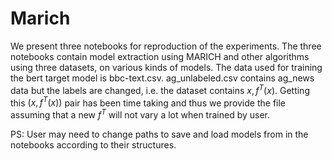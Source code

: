 # Marich
We present three notebooks for reproduction of the experiments. The three notebooks contain model extraction using MARICH and other algorithms using three datasets, on various kinds of models.
The data used for training the bert target model is bbc-text.csv.
ag_unlabeled.csv contains ag_news data but the labels are changed, i.e. the dataset contains $x,f^T(x)$. Getting this $(x,f^T(x))$ pair has been time taking and thus we provide the file assuming that a new $f^T$ will not vary a lot when trained by user.

PS: User may need to change paths to save and load models from in the notebooks according to their structures.
